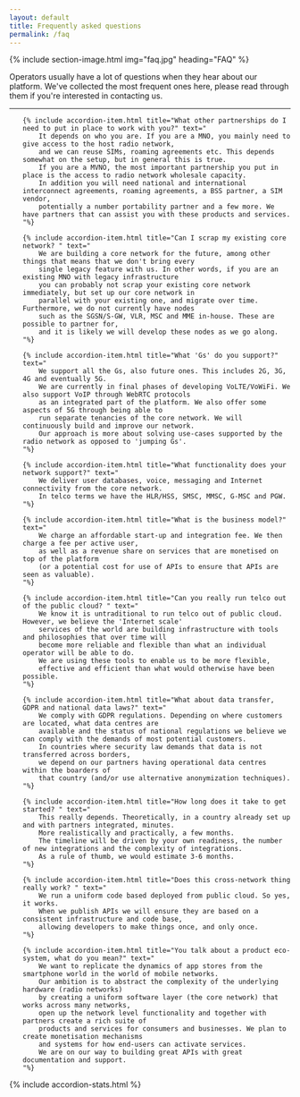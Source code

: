 ```yaml
---
layout: default
title: Frequently asked questions
permalink: /faq
---
```


{% include section-image.html img="faq.jpg" heading="FAQ" %}

Operators usually have a lot of questions when they hear about our platform.
We've collected the most frequent ones here, please read through them if you're interested in contacting us.

---

<ul id="faq-acc" uk-accordion class="uk-accordion">

    {% include accordion-item.html title="What other partnerships do I need to put in place to work with you?" text="
        It depends on who you are. If you are a MNO, you mainly need to give access to the host radio network,
        and we can reuse SIMs, roaming agreements etc. This depends somewhat on the setup, but in general this is true.
        If you are a MVNO, the most important partnership you put in place is the access to radio network wholesale capacity.
        In addition you will need national and international interconnect agreements, roaming agreements, a BSS partner, a SIM vendor,
        potentially a number portability partner and a few more. We have partners that can assist you with these products and services.
    "%}

    {% include accordion-item.html title="Can I scrap my existing core network? " text="
        We are building a core network for the future, among other things that means that we don't bring every
        single legacy feature with us. In other words, if you are an existing MNO with legacy infrastructure
        you can probably not scrap your existing core network immediately, but set up our core network in
        parallel with your existing one, and migrate over time. Furthermore, we do not currently have nodes
        such as the SGSN/S-GW, VLR, MSC and MME in-house. These are possible to partner for,
        and it is likely we will develop these nodes as we go along.
    "%}

    {% include accordion-item.html title="What 'Gs' do you support?" text="
        We support all the Gs, also future ones. This includes 2G, 3G, 4G and eventually 5G.
        We are currently in final phases of developing VoLTE/VoWiFi. We also support VoIP through WebRTC protocols
        as an integrated part of the platform. We also offer some aspects of 5G through being able to
        run separate tenancies of the core network. We will continuously build and improve our network.
        Our approach is more about solving use-cases supported by the radio network as opposed to 'jumping Gs'.
    "%}

    {% include accordion-item.html title="What functionality does your network support?" text="
        We deliver user databases, voice, messaging and Internet connectivity from the core network.
        In telco terms we have the HLR/HSS, SMSC, MMSC, G-MSC and PGW.
    "%}

    {% include accordion-item.html title="What is the business model?" text="
        We charge an affordable start-up and integration fee. We then charge a fee per active user,
        as well as a revenue share on services that are monetised on top of the platform
        (or a potential cost for use of APIs to ensure that APIs are seen as valuable).
    "%}

    {% include accordion-item.html title="Can you really run telco out of the public cloud? " text="
        We know it is untraditional to run telco out of public cloud. However, we believe the 'Internet scale'
        services of the world are building infrastructure with tools and philosophies that over time will
        become more reliable and flexible than what an individual operator will be able to do.
        We are using these tools to enable us to be more flexible,
        effective and efficient than what would otherwise have been possible.
    "%}

    {% include accordion-item.html title="What about data transfer, GDPR and national data laws?" text="
        We comply with GDPR regulations. Depending on where customers are located, what data centres are
        available and the status of national regulations we believe we can comply with the demands of most potential customers.
        In countries where security law demands that data is not transferred across borders,
        we depend on our partners having operational data centres within the boarders of
        that country (and/or use alternative anonymization techniques).
    "%}

    {% include accordion-item.html title="How long does it take to get started? " text="
        This really depends. Theoretically, in a country already set up and with partners integrated, minutes.
        More realistically and practically, a few months.
        The timeline will be driven by your own readiness, the number of new integrations and the complexity of integrations.
        As a rule of thumb, we would estimate 3-6 months.
    "%}

    {% include accordion-item.html title="Does this cross-network thing really work? " text="
        We run a uniform code based deployed from public cloud. So yes, it works.
        When we publish APIs we will ensure they are based on a consistent infrastructure and code base,
        allowing developers to make things once, and only once.
    "%}

    {% include accordion-item.html title="You talk about a product eco-system, what do you mean?" text="
        We want to replicate the dynamics of app stores from the smartphone world in the world of mobile networks.
        Our ambition is to abstract the complexity of the underlying hardware (radio networks)
        by creating a uniform software layer (the core network) that works across many networks,
        open up the network level functionality and together with partners create a rich suite of
        products and services for consumers and businesses. We plan to create monetisation mechanisms
        and systems for how end-users can activate services.
        We are on our way to building great APIs with great documentation and support.
    "%}

</ul>

{% include accordion-stats.html %}
